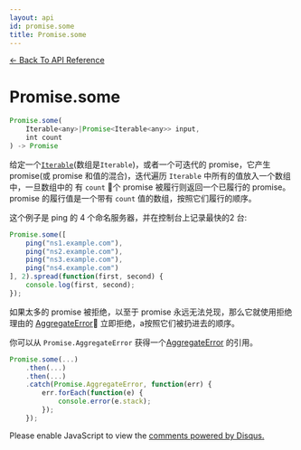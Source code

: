 ```yaml
---
layout: api
id: promise.some
title: Promise.some
---
```



[← Back To API Reference](/bluebird_cn/docs/api-reference.html)
<div class="api-code-section"><markdown>

# Promise.some

```js
Promise.some(
    Iterable<any>|Promise<Iterable<any>> input,
    int count
) -> Promise
```

给定一个[`Iterable`](https://developer.mozilla.org/en-US/docs/Web/JavaScript/Reference/Iteration_protocols)\(数组是`Iterable`\)，或者一个可迭代的 promise，它产生 promise(或 promise 和值的混合)，迭代遍历 `Iterable` 中所有的值放入一个数组中，一旦数组中的 有 `count` 个 promise 被履行则返回一个已履行的 promise。promise 的履行值是一个带有 `count` 值的数组，按照它们履行的顺序。

这个例子是 ping 的 4 个命名服务器，并在控制台上记录最快的2 台: 

```js
Promise.some([
    ping("ns1.example.com"),
    ping("ns2.example.com"),
    ping("ns3.example.com"),
    ping("ns4.example.com")
], 2).spread(function(first, second) {
    console.log(first, second);
});
```

如果太多的 promise 被拒绝，以至于 promise 永远无法兑现，那么它就使用拒绝理由的 [AggregateError](.) 立即拒绝，a按照它们被扔进去的顺序。

你可以从 `Promise.AggregateError` 获得一个[AggregateError](.) 的引用。

```js
Promise.some(...)
    .then(...)
    .then(...)
    .catch(Promise.AggregateError, function(err) {
        err.forEach(function(e) {
            console.error(e.stack);
        });
    });
```
</markdown></div>

<div id="disqus_thread"></div>
<script type="text/javascript">
    var disqus_title = "Promise.some";
    var disqus_shortname = "bluebirdjs";
    var disqus_identifier = "disqus-id-promise.some";
    
    (function() {
        var dsq = document.createElement("script"); dsq.type = "text/javascript"; dsq.async = true;
        dsq.src = "//" + disqus_shortname + ".disqus.com/embed.js";
        (document.getElementsByTagName("head")[0] || document.getElementsByTagName("body")[0]).appendChild(dsq);
    })();
</script>
<noscript>Please enable JavaScript to view the <a href="https://disqus.com/?ref_noscript" rel="nofollow">comments powered by Disqus.</a></noscript>
